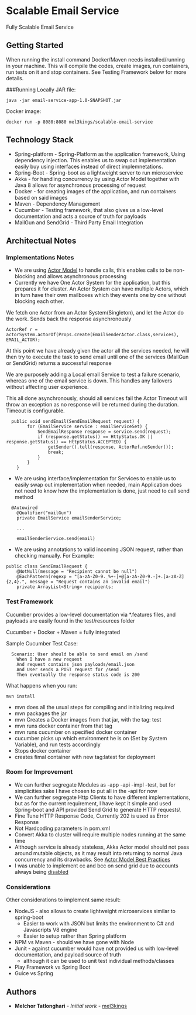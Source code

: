 # Scalable Email Service

Fully Scalable Email Service

## Getting Started
When running the install command Docker/Maven needs installed/running in your machine.
This will compile the codes, create images, run containers, run tests on it and stop containers.
See Testing Framework below for more details.

###Running Locally
JAR file:
```
java -jar email-service-app-1.0-SNAPSHOT.jar
```
Docker image:
```
docker run -p 8080:8080 mel3kings/scalable-email-service
```

## Technology Stack

* Spring-platform - Spring-Platform as the application framework, Using dependency injection. This enables us to swap out implementation easily buy using interfaces instead of direct implemnetations.
* Spring-Boot -  Spring-boot as a lightweight server to run microservice
* Akka - for handling concurrency by using Actor Model together with Java 8 allows for asynchronous processing of request
* Docker - for creating images of the application, and run containers based on said images
* Maven -  Dependency Management
* Cucumber - Testing framework, that also gives us a low-level documentation and acts a source of truth for payloads
* MailGun and SendGrid - Third Party Email Integration

## Architectual Notes

### Implementations Notes
* We are using [Actor Model](https://doc.akka.io/docs/akka/current/guide/actors-motivation.html) to handle calls, this enables calls to be non-blocking and allows asynchronous processing
* Currently we have One Actor System for the application, but this prepares it for cluster. An Actor System can have multiple Actors, which in turn have their own mailboxes which they events one by one without blocking each other. 

We fetch one Actor from an Actor System(Singleton), and let the Actor do the work. Sends back the response asynchronously
```
ActorRef r = actorSystem.actorOf(Props.create(EmailSenderActor.class,services), EMAIL_ACTOR);
```

At this point we have already given the actor all the services needed, 
he will then try to execute the task to send email until one of the services (MailGun or SendGrid) returns a successful response

We are purposely adding a Local email Service to test a failure scenario, whereas one of the email service is down.
This handles any failovers without affecting user experience.

This all done asynchronously, should all services fail the Actor Timeout will throw an exception as no response will be returned during the duration. Timeout is configurable.
```
  public void sendEmail(SendEmailRequest request) {
        for (EmailService service : emailServiceSet) {
            SendEmailResponse response = service.send(request);
            if (response.getStatus() == HttpStatus.OK || response.getStatus() == HttpStatus.ACCEPTED) {
                getSender().tell(response, ActorRef.noSender());
                break;
            }
        }
    }
```


* We are using interface/implementation for Services to enable us to easily swap out implementation when needed, main Application does not need to know how the implementation is done, just need to call send method

```
  @Autowired
    @Qualifier("mailGun")
    private EmailService emailSenderService;

    ...
    
    emailSenderService.send(email)
```

* We are using annotations to valid incoming JSON request, rather than checking manually.
 For Example:
 
```
public class SendEmailRequest {
    @NotNull(message = "Recipient cannot be null")
    @EachPattern(regexp = "[a-zA-Z0-9._%+-]+@[a-zA-Z0-9.-]+.[a-zA-Z]{2,4}.", message = "Request contains an invalid email")
    private ArrayList<String> recipients;
```

### Test Framework
Cucumber provides a low-level documentation via *.features files, and payloads are easily found in the test/resources folder

Cucumber + Docker + Maven = fully integrated

Sample Cucumber Test Case:
```
  Scenario: User should be able to send email on /send
    When I have a new request
    And request contains json payloads/email.json
    And User sends a POST request for /send
    Then eventually the response status code is 200

```
What happens when you run:
```
mvn install
```

* mvn does all the usual steps for compiling and initializing required
* mvn packages the jar
* mvn Creates a Docker images from that jar, with the tag: test
* mvn runs docker container from that tag 
* mvn runs cucumber on specified docker container
* cucumber picks up which environment he is on (Set by System Variable), and run tests accordingly
* Stops docker container
* creates fimal container with new tag:latest for deployment


### Room for Improvement

* We can further segregate Modules as -app -api -impl -test, but for simplicities sake I have chosen to put all in the -api for now
* We can further segregate Http Clients to have different implementations, but as for the current requirement, I have kept it simple and used Spring-boot and API provided Send Grid to generate HTTP requests\
* Fine Tune HTTP Response Code, Currently 202 is used as Error Response
* Not Hardcoding parameters in pom.xml
* Convert Akka to cluster will require multiple nodes running at the same time
* Although service is already stateless, Akka Actor model should not pass around mutable objects, as it may result into returning to normal Java concurrency and its drawbacks. See [Actor Model Best Practices](https://doc.akka.io/docs/akka/2.5.5/java/general/actor-systems.html)
* I was unable to implement cc and bcc on send grid due to accounts always being [disabled](https://github.com/sendgrid/sendgrid-nodejs/issues/283)

### Considerations
Other considerations to implement same result:

* NodeJS - also allows to create lightweight microservices similar to spring-boot
    * Easier to work with JSON but limits the environment to C# and Javascripts V8 engine
    * Easier to setup rather than Spring platform
* NPM vs Maven - should we have gone with Node 
* Junit - against cucumber would have not provided us with low-level documentation, and payload source of truth
    * although it can be used to unit test individual methods/classes
* Play Framework vs Spring Boot 
* Guice vs Spring 

## Authors
* **Melchor Tatlonghari** - *Initial work* - [mel3kings](https://github.com/mel3kings)





